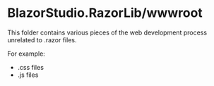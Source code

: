 ﻿# BlazorStudio.RazorLib/wwwroot
This folder contains various pieces of the web development process unrelated to .razor files.

For example:

- .css files
- .js files